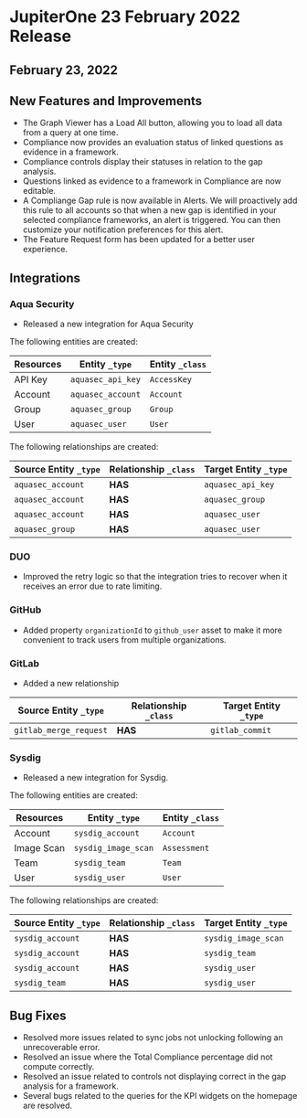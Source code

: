 # JupiterOne 23 February 2022 Release

## February 23, 2022


## New Features and Improvements
- The Graph Viewer has a Load All button, allowing you to load all data from a query at one time. 
- Compliance now provides an evaluation status of linked questions as evidence in a framework.
- Compliance controls display their statuses in relation to the gap analysis.
- Questions linked as evidence to a framework in Compliance are now editable.
- A Compliange Gap rule is now available in Alerts. We will proactively add this rule to all accounts so that when a new gap is identified in your selected compliance frameworks, an alert is triggered. You can then customize your notification preferences for this alert.
- The Feature Request form has been updated for a better user experience.

## Integrations

### Aqua Security

- Released a new integration for Aqua Security

The following entities are created:

| Resources | Entity `_type`    | Entity `_class` |
| --------- | ----------------- | --------------- |
| API Key   | `aquasec_api_key` | `AccessKey`     |
| Account   | `aquasec_account` | `Account`       |
| Group     | `aquasec_group`   | `Group`         |
| User      | `aquasec_user`    | `User`          |

The following relationships are created:

| Source Entity `_type` | Relationship `_class` | Target Entity `_type` |
| --------------------- | --------------------- | --------------------- |
| `aquasec_account`     | **HAS**               | `aquasec_api_key`     |
| `aquasec_account`     | **HAS**               | `aquasec_group`       |
| `aquasec_account`     | **HAS**               | `aquasec_user`        |
| `aquasec_group`       | **HAS**               | `aquasec_user`        |

### DUO

- Improved the retry logic so that the integration tries to recover when it receives an error due to rate limiting.

### GitHub

- Added property `organizationId` to `github_user` asset to make it more convenient to track users from multiple organizations.

### GitLab

- Added a new relationship

| Source Entity `_type` | Relationship `_class` | Target Entity `_type` |
| --------------------- | --------------------- | --------------------- |
| `gitlab_merge_request`| **HAS**               | `gitlab_commit`       |

### Sysdig

- Released a new integration for Sysdig.

The following entities are created:

| Resources  | Entity `_type`      | Entity `_class` |
| ---------- | ------------------- | --------------- |
| Account    | `sysdig_account`    | `Account`       |
| Image Scan | `sysdig_image_scan` | `Assessment`    |
| Team       | `sysdig_team`       | `Team`          |
| User       | `sysdig_user`       | `User`          |

The following relationships are created:

| Source Entity `_type` | Relationship `_class` | Target Entity `_type` |
| --------------------- | --------------------- | --------------------- |
| `sysdig_account`      | **HAS**               | `sysdig_image_scan`   |
| `sysdig_account`      | **HAS**               | `sysdig_team`         |
| `sysdig_account`      | **HAS**               | `sysdig_user`         |
| `sysdig_team`         | **HAS**               | `sysdig_user`         |

## Bug Fixes
- Resolved more issues related to sync jobs not unlocking following an unrecoverable error.
- Resolved an issue where the Total Compliance percentage did not compute correctly.
- Resolved an issue related to controls not displaying correct in the gap analysis for a framework.
- Several bugs related to the queries for the KPI widgets on the homepage are resolved.
